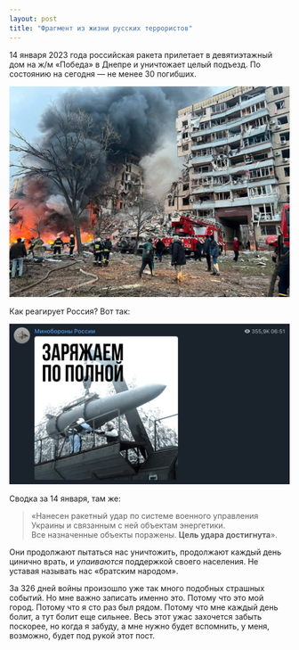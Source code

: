 ```yaml
---
layout: post
title: "Фрагмент из жизни русских террористов"
---
```


14 января 2023 года российская ракета прилетает в девятиэтажный дом на <span class="nowrap">ж/м «Победа»</span> в Днепре и уничтожает целый подъезд. По состоянию на сегодня — не менее 30 погибших.

![](/i/blog/terrorists/tragedy.webp)

Как реагирует Россия? Вот так:

![](/i/blog/terrorists/fuck-you-russian-ministry-of-defence.png)

Сводка за 14 января, там же:

> «Нанесен ракетный удар по системе военного управления Украины и связанным с ней объектам энергетики. Все назначенные объекты поражены. **Цель удара достигнута**».

Они продолжают пытаться нас уничтожить, продолжают каждый день цинично врать, и *упаиваются* поддержкой своего населения. Не уставая называть нас «братским народом».

За 326 дней войны произошло уже так много подобных страшных событий. Но мне важно записать именно это. Потому что это мой город. Потому что я сто раз был рядом. Потому что мне каждый день болит, а тут болит еще сильнее. Весь этот ужас захочется забыть поскорее, но когда я забуду, а мне нужно будет вспомнить, у меня, возможно, будет под рукой этот пост.

